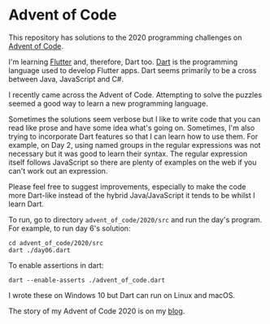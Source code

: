 # Advent of Code

This repository has solutions to the 2020 programming challenges on [Advent of Code](https://adventofcode.com). 

I'm learning [Flutter](https://api.flutter.dev/index.html) and, therefore, Dart too. [Dart](https://dart.dev/) is the programming language used to develop Flutter apps. Dart seems primarily to be a cross between Java, JavaScript and C#.

I recently came across the Advent of Code. Attempting to solve the puzzles seemed a good way to learn a new programming language.

Sometimes the solutions seem verbose but I like to write code that you can read like prose and have some idea what's going on. Sometimes, I'm also trying to incorporate Dart features so that I can learn how to use them. For example, on Day 2, using named groups in the regular expressions was not necessary but it was good to learn their syntax. The regular expression itself follows JavaScript so there are plenty of examples on the web if you can't work out an expression.

Please feel free to suggest improvements, especially to make the code more Dart-like instead of the hybrid Java/JavaScript it tends to be whilst I learn Dart.

To run, go to directory `advent_of_code/2020/src` and run the day's program. For example, to run day 6's solution:
```
cd advent_of_code/2020/src
dart ./day06.dart
```

To enable assertions in dart:

```
dart --enable-asserts ./advent_of_code.dart
```

I wrote these on Windows 10 but Dart can run on Linux and macOS.

The story of my Advent of Code 2020 is on my [blog](https://prafulkapadia.com/2021/01/05/advent-of-code-2020/).